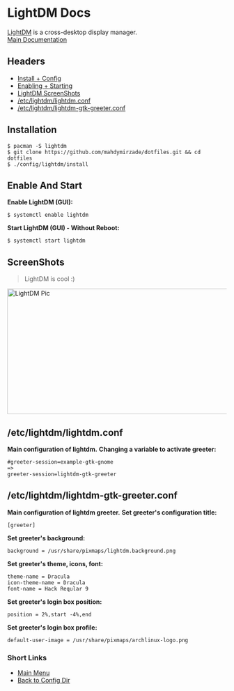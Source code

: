 # LightDM Docs
[LightDM](https://github.com/CanonicalLtd/lightdm) is a cross-desktop display manager.<br/>
[Main Documentation](https://github.com/canonical/lightdm/blob/master/README.md)

## Headers
- [Install + Config](#installation)
- [Enabling + Starting](#enable-and-start)
- [LightDM ScreenShots](#screenshots)
- [/etc/lightdm/lightdm.conf](#etclightdmlightdmconf)
- [/etc/lightdm/lightdm-gtk-greeter.conf](#etclightdmlightdm-gtk-greeterconf)

## Installation
```
$ pacman -S lightdm
$ git clone https://github.com/mahdymirzade/dotfiles.git && cd dotfiles
$ ./config/lightdm/install
```

## Enable And Start
**Enable LightDM (GUI):**
```
$ systemctl enable lightdm
```
**Start LightDM (GUI) - Without Reboot:**
```
$ systemctl start lightdm
```

## ScreenShots
> LightDM is cool :)

<img src="https://raw.githubusercontent.com/mahdymirzade/mahdymirzade/main/assets/dotfiles/lightdm.png" alt="LightDM Pic" width="512" height="288">

## /etc/lightdm/lightdm.conf
**Main configuration of lightdm.**
**Changing a variable to activate greeter:**
```
#greeter-session=example-gtk-gnome
=>
greeter-session=lightdm-gtk-greeter
```

## /etc/lightdm/lightdm-gtk-greeter.conf
**Main configuration of lightdm greeter.**
**Set greeter's configuration title:**
```
[greeter]
```
**Set greeter's background:**
```
background = /usr/share/pixmaps/lightdm.background.png
```
**Set greeter's theme, icons, font:**
```
theme-name = Dracula
icon-theme-name = Dracula
font-name = Hack Reqular 9
```
**Set greeter's login box position:**
```
position = 2%,start -4%,end
```
**Set greeter's login box profile:**
```
default-user-image = /usr/share/pixmaps/archlinux-logo.png
```

### Short Links
- [Main Menu](./../../../../)
- [Back to Config Dir](./../)
